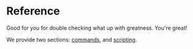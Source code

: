 # Reference
Good for you for double checking what up with greatness. You're great!

We provide two sections: [commands](commands.md), and [scripting](scripting.md).
